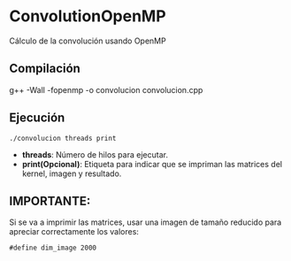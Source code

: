 # ConvolutionOpenMP
Cálculo de la convolución usando OpenMP

## Compilación

g++ -Wall -fopenmp -o convolucion convolucion.cpp


## Ejecución
```
./convolucion threads print
```

* **threads**: Número de hilos para ejecutar.
* **print(Opcional)**: Etiqueta para indicar que se impriman las matrices del kernel, imagen y resultado.

## IMPORTANTE:
Si se va a imprimir las matrices, usar una imagen de tamaño reducido para apreciar correctamente los valores:
```
#define dim_image 2000
```
